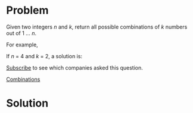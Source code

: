 
# Problem

Given two integers _n_ and _k_, return all possible combinations of _k_
numbers out of 1 ... _n_.

For example,

If _n_ = 4 and _k_ = 2, a solution is:

[Subscribe](/subscribe/) to see which companies asked this question.



[Combinations](https://leetcode.com/problems/combinations)

# Solution



